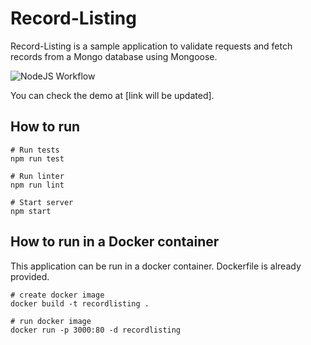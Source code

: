 # Record-Listing
Record-Listing is a sample application to validate requests and fetch records from a Mongo database using Mongoose.

![NodeJS Workflow](https://github.com/ercang/record-listing/blob/main/.github/workflows/node.js.yml/badge.svg)


You can check the demo at [link will be updated].


## How to run
```
# Run tests
npm run test

# Run linter
npm run lint

# Start server
npm start

```

## How to run in a Docker container
This application can be run in a docker container. Dockerfile is already provided.

```
# create docker image
docker build -t recordlisting .

# run docker image
docker run -p 3000:80 -d recordlisting

```
